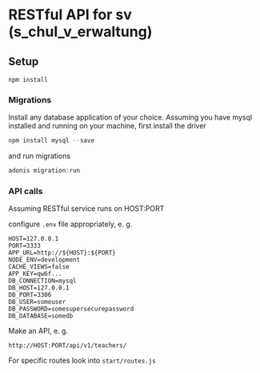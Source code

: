 # RESTful API for sv (s_chul_v_erwaltung)

## Setup

`npm install`


### Migrations

Install any database application of your choice. Assuming you have mysql installed and running on your machine, first install the driver

```js
npm install mysql --save
```

and run migrations

```js
adonis migration:run
```

### API calls

Assuming RESTful service runs on HOST:PORT

configure `.env` file appropriately, e. g.
```
HOST=127.0.0.1
PORT=3333
APP_URL=http://${HOST}:${PORT}
NODE_ENV=development
CACHE_VIEWS=false
APP_KEY=qw6f...
DB_CONNECTION=mysql
DB_HOST=127.0.0.1
DB_PORT=3306
DB_USER=someuser
DB_PASSWORD=somesupersecurepassword
DB_DATABASE=somedb
```

Make an API, e. g.
```
http://HOST:PORT/api/v1/teachers/
```

For specific routes look into `start/routes.js`

